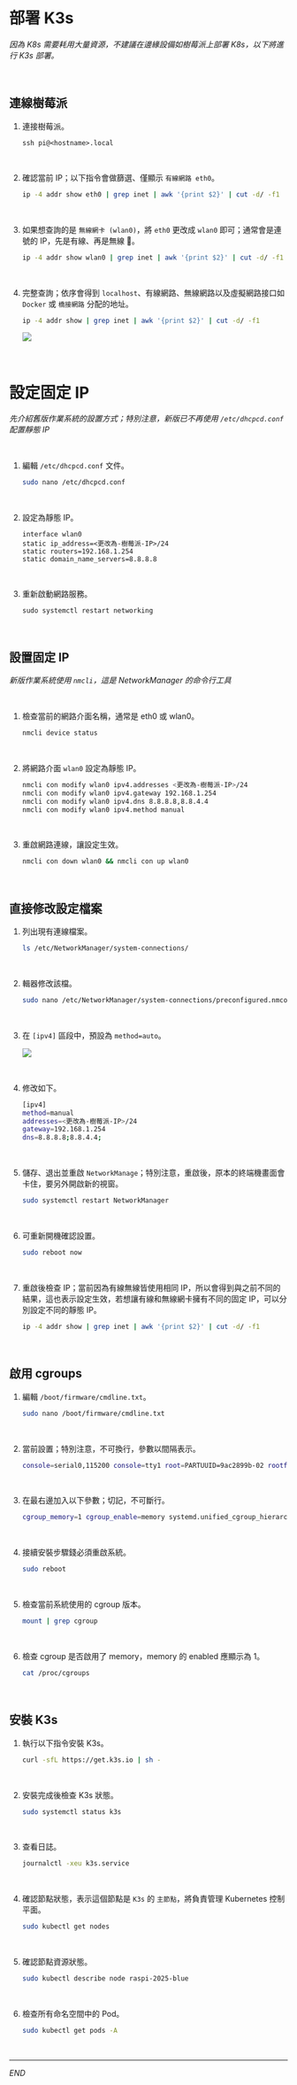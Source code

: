 # 部署 K3s

_因為 K8s 需要耗用大量資源，不建議在邊緣設備如樹莓派上部署 K8s，以下將進行 K3s 部署。_ 

<br>

## 連線樹莓派

1. 連接樹莓派。

    ```
    ssh pi@<hostname>.local
    ```

<br>

2. 確認當前 IP；以下指令會做篩選、僅顯示 `有線網路 eth0`。

    ```bash
    ip -4 addr show eth0 | grep inet | awk '{print $2}' | cut -d/ -f1
    ```

<br>

3. 如果想查詢的是 `無線網卡 (wlan0)`，將 `eth0` 更改成 `wlan0` 即可；通常會是連號的 IP，先是有線、再是無線 🛜。

    ```bash
    ip -4 addr show wlan0 | grep inet | awk '{print $2}' | cut -d/ -f1
    ```

<br>

4. 完整查詢；依序會得到 `localhost`、有線網路、無線網路以及虛擬網路接口如 `Docker` 或 `橋接網路` 分配的地址。

    ```bash
    ip -4 addr show | grep inet | awk '{print $2}' | cut -d/ -f1
    ```

    ![](images/img_68.png)

<br>

# 設定固定 IP

_先介紹舊版作業系統的設置方式；特別注意，新版已不再使用 `/etc/dhcpcd.conf` 配置靜態 IP_

<br>

1. 編輯 `/etc/dhcpcd.conf` 文件。

    ```bash
    sudo nano /etc/dhcpcd.conf
    ```

<br>

2. 設定為靜態 IP。

    ```
    interface wlan0
    static ip_address=<更改為-樹莓派-IP>/24
    static routers=192.168.1.254
    static domain_name_servers=8.8.8.8
    ```

<br>

3. 重新啟動網路服務。

    ```
    sudo systemctl restart networking
    ```

<br>

## 設置固定 IP

_新版作業系統使用 `nmcli`，這是 NetworkManager 的命令行工具_

<br>

1. 檢查當前的網路介面名稱，通常是 eth0 或 wlan0。

    ```bash
    nmcli device status
    ```

<br>

2. 將網路介面 `wlan0` 設定為靜態 IP。

    ```bash
    nmcli con modify wlan0 ipv4.addresses <更改為-樹莓派-IP>/24
    nmcli con modify wlan0 ipv4.gateway 192.168.1.254
    nmcli con modify wlan0 ipv4.dns 8.8.8.8,8.8.4.4
    nmcli con modify wlan0 ipv4.method manual
    ```

<br>

3. 重啟網路連線，讓設定生效。

    ```bash
    nmcli con down wlan0 && nmcli con up wlan0
    ```

<br>

## 直接修改設定檔案

1. 列出現有連線檔案。

    ```bash
    ls /etc/NetworkManager/system-connections/
    ```

<br>

2. 輯器修改該檔。

    ```bash
    sudo nano /etc/NetworkManager/system-connections/preconfigured.nmconnection
    ```

<br>

3. 在 `[ipv4]` 區段中，預設為 `method=auto`。

    ![](images/img_69.png)

<br>

4. 修改如下。

    ```bash
    [ipv4]
    method=manual
    addresses=<更改為-樹莓派-IP>/24
    gateway=192.168.1.254
    dns=8.8.8.8;8.8.4.4;
    ```

<br>

5. 儲存、退出並重啟 `NetworkManage`；特別注意，重啟後，原本的終端機畫面會卡住，要另外開啟新的視窗。

    ```bash
    sudo systemctl restart NetworkManager
    ```

<br>

6. 可重新開機確認設置。

    ```bash
    sudo reboot now
    ```

<br>

7. 重啟後檢查 IP；當前因為有線無線皆使用相同 IP，所以會得到與之前不同的結果，這也表示設定生效，若想讓有線和無線網卡擁有不同的固定 IP，可以分別設定不同的靜態 IP。

    ```bash
    ip -4 addr show | grep inet | awk '{print $2}' | cut -d/ -f1
    ```

<br>

## 啟用 cgroups

1. 編輯 `/boot/firmware/cmdline.txt`。

    ```bash
    sudo nano /boot/firmware/cmdline.txt
    ```

<br>

2. 當前設置；特別注意，不可換行，參數以間隔表示。

    ```bash
    console=serial0,115200 console=tty1 root=PARTUUID=9ac2899b-02 rootfstype=ext4 fsck.repair=yes rootwait quiet splash plymouth.ignore-serial-consoles cfg80211.ieee80211_regdom=TW
    ```

<br>

3. 在最右邊加入以下參數；切記，不可斷行。

    ```bash
    cgroup_memory=1 cgroup_enable=memory systemd.unified_cgroup_hierarchy=1
    ```

<br>

4. 接續安裝步驟錢必須重啟系統。

    ```bash
    sudo reboot
    ```

<br>

5. 檢查當前系統使用的 cgroup 版本。

    ```bash
    mount | grep cgroup
    ```

<br>

6. 檢查 cgroup 是否啟用了 memory，memory 的 enabled 應顯示為 1。

    ```bash
    cat /proc/cgroups
    ```

<br>

## 安裝 K3s

1. 執行以下指令安裝 K3s。

    ```bash
    curl -sfL https://get.k3s.io | sh -
    ```

<br>

2. 安裝完成後檢查 K3s 狀態。

    ```bash
    sudo systemctl status k3s
    ```

<br>

3. 查看日誌。

    ```bash
    journalctl -xeu k3s.service
    ```

<br>

4. 確認節點狀態，表示這個節點是 `K3s` 的 `主節點`，將負責管理 Kubernetes 控制平面。

    ```bash
    sudo kubectl get nodes
    ```

<br>

5. 確認節點資源狀態。

    ```bash
    sudo kubectl describe node raspi-2025-blue
    ```

<br>

6. 檢查所有命名空間中的 Pod。

    ```bash
    sudo kubectl get pods -A
    ```

<br>

___

_END_